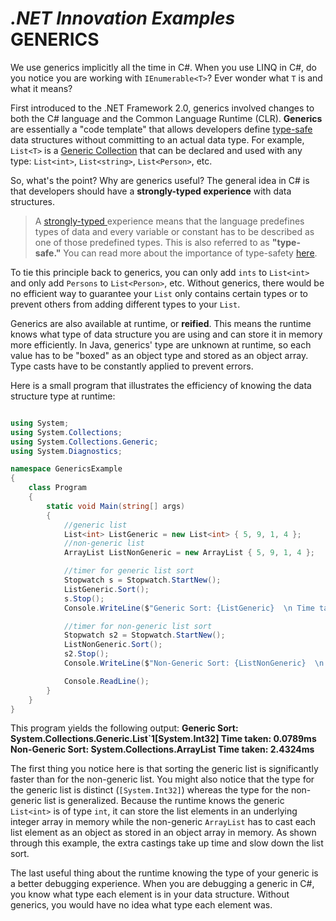 *.NET Innovation Examples*
**GENERICS**
===================

We use generics implicitly all the time in  C#. When you use LINQ in C#, do you notice you are working with <code>IEnumerable\<T\></code>? Ever wonder what <code>T</code> is and what it means?

First introduced to the .NET Framework 2.0, generics involved changes to both the C# language and the Common Language Runtime (CLR). **Generics** are essentially a "code template" that allows developers define [type-safe](https://msdn.microsoft.com/en-us/library/hbzz1a9a%28v=vs.110%29.aspx) data structures without committing to an actual data type. For example, <code>List\<T\></code> is a [Generic Collection](https://msdn.microsoft.com/en-us/library/System.Collections.Generic(v=vs.110).aspx) that can be declared and used with any type: <code>List\<int\></code>, <code>List\<string\></code>, <code>List\<Person\></code>, etc.  

So, what's the point? Why are generics useful? The general idea in C# is that developers should have a **strongly-typed experience** with data structures. 
> A [strongly-typed ](https://msdn.microsoft.com/en-us/library/ms173104.aspx) experience means that the language predefines types of data and every variable or constant has to be described as one of those predefined types. This is also referred to as **"type-safe."** You can read more about the importance of type-safety [here](http://www.gibraltarsoftware.com/vistadb/what-you-get/technical/managed-code).

To tie this principle back to generics, you can only add <code>ints</code> to <code>List\<int\></code> and only add <code>Persons</code> to <code>List\<Person\></code>, etc. Without generics, there would be no efficient way to guarantee your <code>List</code> only contains certain types or to prevent others from adding different types to your <code>List</code>. 

Generics are also available at runtime, or **reified**. This means the runtime knows what type of data structure you are using and can store it in memory more efficiently. In Java, generics' type are unknown at runtime, so each value has to be "boxed" as an object type and stored as an object array. Type casts have to be constantly applied to prevent errors.

Here is a small program that illustrates the efficiency of knowing the data structure type at runtime:


```c#

using System;
using System.Collections;
using System.Collections.Generic;
using System.Diagnostics;

namespace GenericsExample
{
    class Program
    {
        static void Main(string[] args)
        {
            //generic list
            List<int> ListGeneric = new List<int> { 5, 9, 1, 4 };
            //non-generic list
            ArrayList ListNonGeneric = new ArrayList { 5, 9, 1, 4 };

            //timer for generic list sort
            Stopwatch s = Stopwatch.StartNew();
            ListGeneric.Sort();
            s.Stop();
            Console.WriteLine($"Generic Sort: {ListGeneric}  \n Time taken: {s.Elapsed.TotalMilliseconds}ms");

            //timer for non-generic list sort
            Stopwatch s2 = Stopwatch.StartNew();
            ListNonGeneric.Sort();
            s2.Stop();
            Console.WriteLine($"Non-Generic Sort: {ListNonGeneric}  \n Time taken: {s2.Elapsed.TotalMilliseconds}ms");

            Console.ReadLine();
        }
    }
}

```

This program yields the following output:
**Generic Sort: System.Collections.Generic.List`1[System.Int32]
 	Time taken: 0.0789ms
Non-Generic Sort: System.Collections.ArrayList
 	Time taken: 2.4324ms**

The first thing you notice here is that sorting the generic list is significantly faster than for the non-generic list. You might also notice that the type for the generic list is distinct (<code>[System.Int32]</code>) whereas the type for the non-generic list is generalized. Because the runtime knows the generic <code>List\<int\></code> is of type <code>int</code>, it can store the list elements in an underlying integer array in memory while the non-generic <code>ArrayList</code> has to cast each list element as an object as stored in an object array in memory. As shown through this example, the extra castings take up time and slow down the list sort.

The last useful thing about the runtime knowing the type of your generic is a better debugging experience. When you are debugging a generic in C#, you know what type each element is in your data structure. Without generics, you would have no idea what type each element was. 